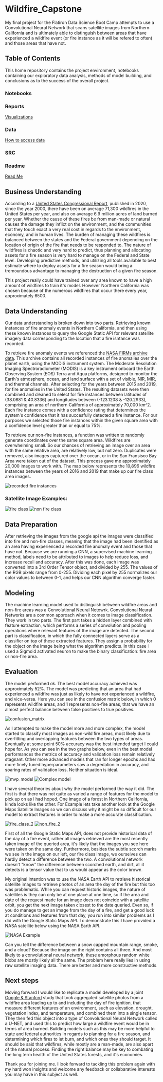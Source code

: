 # Wildfire_Capstone
My final project for the Flatiron Data Science Boot Camp attempts to use a Convolutional Neural Network that scans satellite images from Northern California and is ultimately able to distinguish between areas that have experienced a wildfire event (or fire instance as it will be refered to often) and those areas that have not.

## Table of Contents

This home repository contains the project environment, notebooks containing our exploratory data analysis, methods of model building, and conclusions as to the success of the overall project.

### Notebooks

### Reports
[Visualizations](reports/visualizations)

### Data
[How to access data](Notebooks/satellite_data_retrieval.ipynb)

### SRC

### Readme

[Read Me](README.md)


## Business Understanding

According to a [United States Congressional Report](https://fas.org/sgp/crs/misc/IF10244.pdf), published in 2020, since the year 2000, there have been on average 71,300 wildfires in the United States per year, and also on average 6.9 million acres of land burned per year. Whether the cause of these fires be from man-made or natural causes the damage they inflict on the environment, and the communities that they touch exact a very real cost in regards to the environment, economy, and in human lives. The burden of managing these wildfires is balanced between the states and the Federal government depending on the location of origin of the fire that needs to be responded to. The nature of wildfires is chaotic and very hard to predict, thus planning and allocating assets for a fire season is very hard to manage on the Federal and State level. Developing predictive methods, and utilizing all tools available to best estimate where to deploy assets for a fire season would bring a tremoundous advantage to managing the destruction of a given fire season.

This project really could have trained over any area known to have a high amount of wildfires to train it's model. However Northern California was chosen because of the numerous wildfires that occur there every year, approximately 6500.


## Data Understanding

Our data understanding is broken down into two parts. Retrieving known instances of fire anomaly events in Northern California, and then using these known instances to query the Google Static API for relevant satellite imagery data corresponding to the location that a fire isntance was recorded.

To retrieve fire anomaly events we referenced the [NASA FIRMs archive data](https://firms.modaps.eosdis.nasa.gov/country/). This archive contains all recorded instances of fire anomalies over the planet earth, using the MODIS instrument system. The Moderate Resolution Imaging Spectroradiometer (MODIS) is a key instrument onboard the Earth Observing System (EOS) Terra and Aqua platforms, designed to monitor the Earth's atmosphere, ocean, and land surface with a set of visible, NIR, MIR, and thermal channels. After selecting for the years between 2015 and 2019, for fire anomalies in the United States. The resulting datasets were then combined and cleaned to select for fire instances between latitudes of (38.0881 & 40.8336) and longitudes between (-123.1208 & -120.2933), comprising an area of northern California of approximately 70,000 km^2. Each fire instance comes with a confidence rating that determines the system's confidence that it has succesfully detected a fire instance. For our purposes we selected those fire instances within the given square area with a confidence level greater than or equal to 75%. 

To retrieve our non-fire instances, a function was written to randomly generate coordinates over the same square area. Wildfires are overwhelming small. So our chances of retrieving an image over an area with the same relative area, are relatively low, but not zero. Duplicates were removed, also images captured over the ocean, or in the San Fransisco Bay Area were taken out of the dataset. This process gave me approximately 20,000 images to work with. The map below represents the 10,896 wildfire instances between the years of 2016 and 2019 that make up our fire class area images.

![recorded fire instances](/reports/visualizations/composite_fire_map_2015_to_2019_v2.png)

### Satellite Image Examples: 

![fire class](/reports/visualizations/fire_class_example.png)
![non fire class](/reports/visualizations/non_fire_class.png)



## Data Preparation

After retrieving the images from the google api the images were classified into fire and non-fire classes, meaning that the image had been identified as an area having experienced a recorded fire anomaly event and those that have not. Because we are running a CNN, a supervised machine learning method, labels need to be attributed to images to help reduce loss, and increase recall and accuracy. After this was done, each image was converted into a 3rd Order Tensor object, and divided by 255. The values of the RGB pixels range from 0-255. Dividing each pixel by 255 normalizes our color values to between 0-1, and helps our CNN algorithm converge faster.



## Modeling
The machine learning model used to distinguish between wildfire areas and non-fire areas was a Convolutional Neural Netowrk. Convolutional Neural Networks are a common approach when it comes to image classification. They work in two parts. The first part takes a hidden layer combined with feature extraction, which performs a series of convolution and pooling operations where relevant features of the image are detected. The second part is classification, in which the fully connected layers serve as a classifier on top of these extracted features. They assign a probability for the object on the image being what the algorithm predicts. In this case I used a Sigmoid activated neuron to make the binary classification: fire area or non-fire area.



## Evaluation


The model performed ok. The best model accuracy achieved was approximately 52%. The model was predicting that an area that had experienced a wildfire was just as likely to have not experienced a wildfire, and vice-versa. Here you can see in the confusion matrix below, in which 0 represents wildfire areas, and 1 represents non-fire areas, that we have an almost perfect balance between false positives to true positives. 

![confusion_matrix](/reports/visualizations/confusion_matrix_test_best.png)


As I attempted to make the model more and more complex, the model started to classify most images as non-wild fire areas, most likely due to overfitting and overlapping features between the two types of areas. Eventually at some point 50% accuracy was the best intended target I could hope for. As you can see in the two graphs below, even in the best model performances the metrics of accuracy and validation loss remain relatively stagnant. Other more advanced models that ran for longer epochs and had more finely tuned hyperparameters saw a degredation in accuracy, and soaring rates of validation loss. Neither situation is ideal.

![mvp_model](/reports/visualizations/model_eval.png) ![Complex model](/reports/visualizations/complex_model_eval.png)

I have several theories about why the model performed the way it did. The first is that there was not quite as varied a range of features for the model to pick up on as I had hoped. One image of a forest in Northern California, kinda looks like the other. For Example lets take another look at the Google Maps Satellite Images so we can discuss why it might be so difficult for our model to extract features in order to make a more accurate classification.

![fire_class_2](/reports/visualizations/fire_class_2_v2.png) ![non_fire_2](/reports/visualizations/non_fire_class_2)

First of all the Google Static Maps API, does not provide historical data of the day of a fire event, rather all images retrieved are the most recently taken image of the queried area, it's likely that the images you see here were taken on the same day. Furthermore, besides the subtle scorch marks we see in the image on our left, our fire class image, we ourselves can hardly detect a difference between the two. A convolutional network doesn't "know" the difference between scorched earth, and dirt, all it detects is a tensor value that to us would appear as the color brown.

My original intention was to use the NASA Earth API to retrieve historical satellite images to retrieve photos of an area the day of the fire but this too was problematic. While you can request historic images, the nature of satellites is they can only be at one place at one time, so if the area and date of the request made for an image does not coincide with a satellite orbit, you get the next image taken closest to the date queried. Even so, if you do manage to get an image from the day of a fire, and get a good luck at conditions and features from that day, you run into similar problems as I did with the Google Static Maps API. To demonstrate this I have provided a NASA satellite below using the NASA Earth API.

![NASA Example](/reports/visualizations/nasa_image_example.png)

Can you tell the difference between a snow capped mountain range, smoke, and a cloud? Because the image on the right contains all three. And most likely to a convolutional neural network, these amorphous random white blobs are mostly likely all the same. The problem here really lies in using raw satellite imaging data. There are better and more constructive methods.

## Next steps
Moving forward I would like to replicate a model developed by a joint [Google & Stanford](https://arxiv.org/pdf/2010.07445v1.pdf) study that took aggregated satellite photos from a wildfire area leading up to and including the day of fire ignition, that measure different features of an environment, such as elevation, drought, vegetation index, and temperature, and combined them into a single tensor. They then fed this object into a type of Convolutional Neural Network called a U-NET, and used this to predict how large a wildfire event would be in terms of area burned. Building models such as this may be more helpful to state and federal authorities in regards to planning for a fire season, and determining which fires to let burn, and which ones they should target. It should be said that wildfires, while mostly are a man-made, are also apart of the natural process. Finding the right balance may be key to combating the long term health of the United States forests, and it's economies.

Thank you for joining me. I look forward to tackling this problem again with my hard won insights and welcome any feedback or collabarative interests you may have in this subject as well.